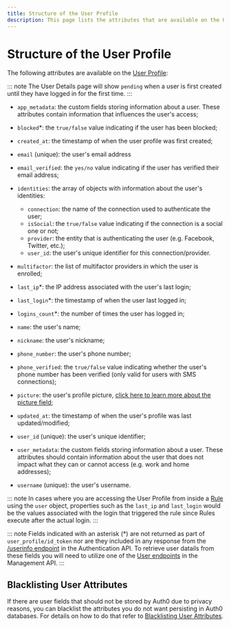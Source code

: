 ```yaml
---
title: Structure of the User Profile
description: This page lists the attributes that are available on the User Profile.
---
```


# Structure of the User Profile

The following attributes are available on the [User Profile](/user-profile):

::: note
The User Details page will show `pending` when a user is first created until they have logged in for the first time.
:::

* `app_metadata`: the custom fields storing information about a user. These attributes contain information that influences the user's access;

* `blocked`*: the `true/false` value indicating if the user has been blocked;

* `created_at`: the timestamp of when the user profile was first created;

* `email` (unique): the user's email address

* `email_verified`: the `yes/no` value indicating if the user has verified their email address;

* `identities`: the array of objects with information about the user's identities:

    * `connection`: the name of the connection used to authenticate the user;
    * `isSocial`: the `true/false` value indicating if the connection is a social one or not;
    * `provider`: the entity that is authenticating the user (e.g. Facebook, Twitter, etc.);
    * `user_id`: the user's unique identifier for this connection/provider.


* `multifactor`: the list of multifactor providers in which the user is enrolled;

* `last_ip`*: the IP address associated with the user's last login;

* `last_login`*: the timestamp of when the user last logged in;

* `logins_count`*: the number of times the user has logged in;

* `name`: the user's name;

* `nickname`: the user's nickname;

* `phone_number`: the user's phone number;

* `phone_verified`: the `true/false` value indicating whether the user's phone number has been verified (only valid for users with SMS connections);

* `picture`: the user's profile picture, [click here to learn more about the picture field](/user-profile/user-picture);

* `updated_at`: the timestamp of when the user's profile was last updated/modified;

* `user_id` (unique): the user's unique identifier;

* `user_metadata`: the custom fields storing information about a user. These attributes should contain information about the user that does not impact what they can or cannot access (e.g. work and home addresses);

* `username` (unique): the user's username.

::: note
In cases where you are accessing the User Profile from inside a [Rule](/rules) using the `user` object, properties such as the `last_ip` and `last_login` would be the values associated with the login that triggered the rule since Rules execute after the actual login.
:::

::: note
Fields indicated with an asterisk (*) are not returned as part of `user_profile/id_token` nor are they included in any response from the [/userinfo endpoint](/api/authentication#get-user-info) in the Authentication API. To retrieve user datails from these fields you will need to utilize one of the [User endpoints](/api/management/v2#!/Users/get_users) in the Management API.
:::

## Blacklisting User Attributes

If there are user fields that should not be stored by Auth0 due to privacy reasons, you can blacklist the attributes you do not want persisting in Auth0 databases. For details on how to do that refer to [Blacklisting User Attributes](/tutorials/blacklisting-attributes).
